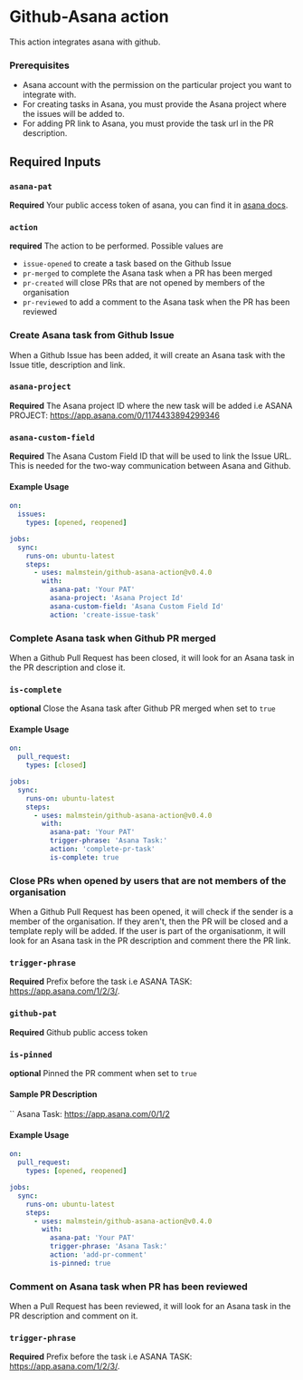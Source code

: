 
# Github-Asana action

This action integrates asana with github.

### Prerequisites

- Asana account with the permission on the particular project you want to integrate with.
- For creating tasks in Asana, you must provide the Asana project where the issues will be added to.
- For adding PR link to Asana, you must provide the task url in the PR description.

## Required Inputs

### `asana-pat`

**Required** Your public access token of asana, you can find it in [asana docs](https://developers.asana.com/docs/#authentication-basics).

### `action`

**required** The action to be performed. Possible values are
* `issue-opened` to create a task based on the Github Issue
* `pr-merged` to complete the Asana task when a PR has been merged
* `pr-created` will close PRs that are not opened by members of the organisation
* `pr-reviewed` to add a comment to the Asana task when the PR has been reviewed

### Create Asana task from Github Issue
When a Github Issue has been added, it will create an Asana task with the Issue title, description and link.
### `asana-project`

**Required** The Asana project ID where the new task will be added i.e ASANA PROJECT: https://app.asana.com/0/1174433894299346

### `asana-custom-field`

**Required** The Asana Custom Field ID that will be used to link the Issue URL. This is needed for the two-way communication between Asana and Github. 

#### Example Usage

```yaml
on:
  issues:
    types: [opened, reopened]

jobs:
  sync:
    runs-on: ubuntu-latest
    steps:
      - uses: malmstein/github-asana-action@v0.4.0
        with:
          asana-pat: 'Your PAT'
          asana-project: 'Asana Project Id'
          asana-custom-field: 'Asana Custom Field Id'
          action: 'create-issue-task'
```
### Complete Asana task when Github PR merged
When a Github Pull Request has been closed, it will look for an Asana task in the PR description and close it.
### `is-complete`
**optional** Close the Asana task after Github PR merged when set to `true`
#### Example Usage

```yaml
on:
  pull_request:
    types: [closed]

jobs:
  sync:
    runs-on: ubuntu-latest
    steps:
      - uses: malmstein/github-asana-action@v0.4.0
        with:
          asana-pat: 'Your PAT'
          trigger-phrase: 'Asana Task:'
          action: 'complete-pr-task'
          is-complete: true
```

### Close PRs when opened by users that are not members of the organisation
When a Github Pull Request has been opened, it will check if the sender is a member of the organisation. If they aren't, then the PR will be closed and a template reply will be added. If the user is part of the organisationm, it will look for an Asana task in the PR description and comment there the PR link.
### `trigger-phrase`

**Required** Prefix before the task i.e ASANA TASK: https://app.asana.com/1/2/3/.
### `github-pat`

**Required** Github public access token
### `is-pinned`
**optional** Pinned the PR comment when set to `true`

#### Sample PR Description
``
Asana Task: https://app.asana.com/0/1/2

#### Example Usage

```yaml
on:
  pull_request:
    types: [opened, reopened]

jobs:
  sync:
    runs-on: ubuntu-latest
    steps:
      - uses: malmstein/github-asana-action@v0.4.0
        with:
          asana-pat: 'Your PAT'
          trigger-phrase: 'Asana Task:'
          action: 'add-pr-comment'
          is-pinned: true
```

### Comment on Asana task when PR has been reviewed
When a Pull Request has been reviewed, it will look for an Asana task in the PR description and comment on it.
### `trigger-phrase`

**Required** Prefix before the task i.e ASANA TASK: https://app.asana.com/1/2/3/.